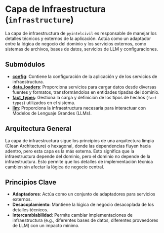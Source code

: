 # Capa de Infraestructura (`infrastructure`)

La capa de infraestructura de `pyintelcivil` es responsable de manejar los detalles técnicos y externos de la aplicación. Actúa como un adaptador entre la lógica de negocio del dominio y los servicios externos, como sistemas de archivos, bases de datos, servicios de LLM y configuraciones.

## Submódulos

-   **[config](./config/README.md)**: Contiene la configuración de la aplicación y de los servicios de infraestructura.
-   **[data_loaders](./data_loaders/README.md)**: Proporciona servicios para cargar datos desde diversas fuentes y formatos, transformándolos en entidades tipadas del dominio.
-   **[fact_types](./fact_types/README.md)**: Gestiona la carga y definición de los tipos de hechos (`fact types`) utilizados en el sistema.
-   **[llm](./llm/README.md)**: Proporciona la infraestructura necesaria para interactuar con Modelos de Lenguaje Grandes (LLMs).

## Arquitectura General

La capa de infraestructura sigue los principios de una arquitectura limpia (Clean Architecture) o hexagonal, donde las dependencias fluyen hacia adentro, pero esta capa es la más externa. Esto significa que la infraestructura depende del dominio, pero el dominio no depende de la infraestructura. Esto permite que los detalles de implementación técnica cambien sin afectar la lógica de negocio central.

## Principios Clave

-   **Adaptadores**: Actúa como un conjunto de adaptadores para servicios externos.
-   **Desacoplamiento**: Mantiene la lógica de negocio desacoplada de los detalles técnicos.
-   **Intercambiabilidad**: Permite cambiar implementaciones de infraestructura (e.g., diferentes bases de datos, diferentes proveedores de LLM) con un impacto mínimo.

